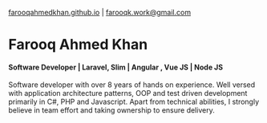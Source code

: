 [farooqahmedkhan.github.io](https://farooqahmedkhan.github.io) | [farooqk.work@gmail.com](mailto:farooqk.work@gmail.com)


# Farooq Ahmed Khan
#### Software Developer | Laravel, Slim | Angular , Vue JS | Node JS


Software developer with over 8 years of hands on experience. Well versed with application architecture patterns, OOP and test driven development primarily in C#, PHP and Javascript. Apart from technical abilities, I strongly believe in team effort and taking ownership to ensure delivery. 
